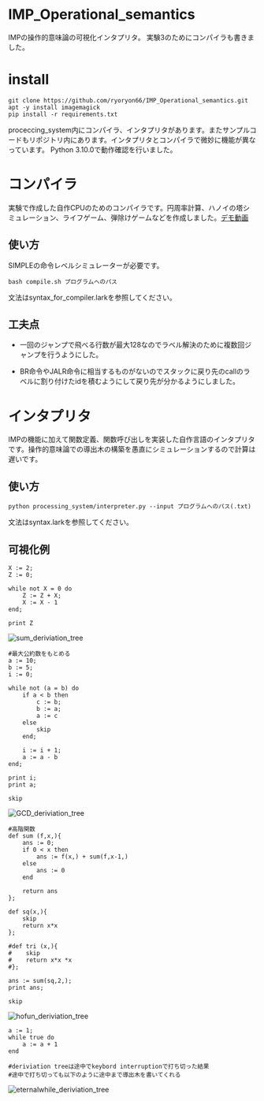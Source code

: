 # IMP_Operational_semantics


IMPの操作的意味論の可視化インタプリタ。
実験3のためにコンパイラも書きました。

# install

```
git clone https://github.com/ryoryon66/IMP_Operational_semantics.git
apt -y install imagemagick
pip install -r requirements.txt
```

proceccing_system内にコンパイラ、インタプリタがあります。またサンプルコードもリポジトリ内にあります。インタプリタとコンパイラで微妙に機能が異なっています。
Python 3.10.0で動作確認を行いました。

# コンパイラ

実験で作成した自作CPUのためのコンパイラです。円周率計算、ハノイの塔シミュレーション、ライフゲーム、弾除けゲームなどを作成しました。[デモ動画](https://drive.google.com/drive/folders/1TEyzM5tigwJlQDcfVtEkdmmIImwNmU4f?usp=sharing)

## 使い方

SIMPLEの命令レベルシミュレーターが必要です。

```
bash compile.sh プログラムへのパス
```

文法はsyntax_for_compiler.larkを参照してください。

## 工夫点

- 一回のジャンプで飛べる行数が最大128なのでラベル解決のために複数回ジャンプを行うようにした。

- BR命令やJALR命令に相当するものがないのでスタックに戻り先のcallのラベルに割り付けたidを積むようにして戻り先が分かるようにしました。



# インタプリタ

IMPの機能に加えて関数定義、関数呼び出しを実装した自作言語のインタプリタです。操作的意味論での導出木の構築を愚直にシミュレーションするので計算は遅いです。

## 使い方

```
python processing_system/interpreter.py --input プログラムへのパス(.txt)
```

文法はsyntax.larkを参照してください。

## 可視化例

```
X := 2;
Z := 0;

while not X = 0 do
    Z := Z + X;
    X := X - 1
end;

print Z
```
![sum_deriviation_tree](https://github.com/ryoryon66/IMP_Operational_semantics/assets/46624038/04618123-8ee6-4d02-b0a3-0b126ac46442)

```
#最大公約数をもとめる
a := 10;
b := 5;
i := 0;

while not (a = b) do
    if a < b then
        c := b;
        b := a;
        a := c
    else
        skip
    end;
    
    i := i + 1;
    a := a - b
end;

print i;
print a;

skip
```

![GCD_deriviation_tree](https://github.com/ryoryon66/IMP_Operational_semantics/assets/46624038/0cae044d-25e8-4f84-9d7d-8a89be612b81)


```
#高階関数
def sum (f,x,){
    ans := 0;
    if 0 < x then
        ans := f(x,) + sum(f,x-1,)
    else
        ans := 0
    end

    return ans
};

def sq(x,){
    skip
    return x*x
};

#def tri (x,){
#    skip
#    return x*x *x
#};

ans := sum(sq,2,);
print ans;

skip
```
![hofun_deriviation_tree](https://github.com/ryoryon66/IMP_Operational_semantics/assets/46624038/d186a5f5-ce77-453c-b1ff-371e41aed6aa)

```
a := 1;
while true do
    a := a + 1
end

#deriviation treeは途中でkeybord interruptionで打ち切った結果
#途中で打ち切っても以下のように途中まで導出木を書いてくれる
```

![eternalwhile_deriviation_tree](https://github.com/ryoryon66/IMP_Operational_semantics/assets/46624038/bef662d5-c2e1-4408-af4f-864c3301d93d)



